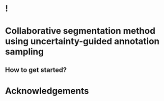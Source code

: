 # !

# Collaborative segmentation method using uncertainty-guided annotation sampling



## 

## How to get started?


# Acknowledgements

